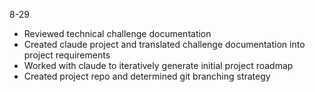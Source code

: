 8-29
- Reviewed technical challenge documentation
- Created claude project and translated challenge documentation into project requirements
- Worked with claude to iteratively generate initial project roadmap
- Created project repo and determined git branching strategy
